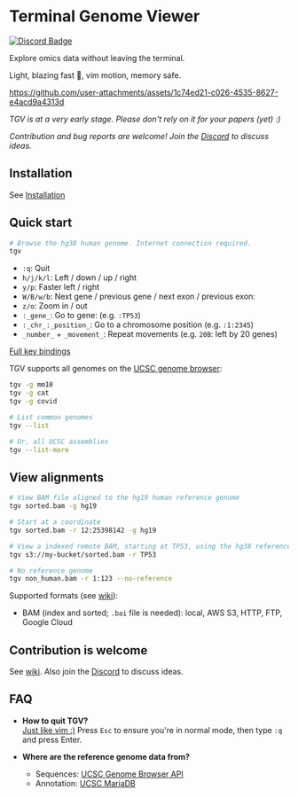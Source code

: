 # Terminal Genome Viewer

[![Discord Badge]][Discord Server]

Explore omics data without leaving the terminal.

Light, blazing fast 🚀, vim motion, memory safe.

https://github.com/user-attachments/assets/1c74ed21-c026-4535-8627-e4acd9a4313d

*TGV is at a very early stage. Please don't rely on it for your papers (yet) :)*

*Contribution and bug reports are welcome! Join the [Discord][Discord Server] to discuss ideas.*

## Installation

See [Installation](https://github.com/zeqianli/tgv/wiki/Installation)

## Quick start

```bash
# Browse the hg38 human genome. Internet connection required.
tgv
```

- `:q`: Quit
- `h/j/k/l`: Left / down / up / right
- `y/p`: Faster left / right
- `W/B/w/b`: Next gene / previous gene / next exon / previous exon:
- `z/o`: Zoom in / out
- `:_gene_`: Go to gene: (e.g. `:TP53`)
- `:_chr_:_position_`: Go to a chromosome position (e.g. `:1:2345`)
- `_number_` + `_movement_`: Repeat movements (e.g. `20B`: left by 20 genes)

[Full key bindings](https://github.com/zeqianli/tgv/wiki/Usage)

TGV supports all genomes on the [UCSC genome browser](https://genome.ucsc.edu/cgi-bin/hgGateway):

```bash
tgv -g mm10
tgv -g cat
tgv -g covid

# List common genomes
tgv --list

# Or, all UCSC assemblies
tgv --list-more
```

## View alignments

```bash
# View BAM file aligned to the hg19 human reference genome
tgv sorted.bam -g hg19

# Start at a coordinate
tgv sorted.bam -r 12:25398142 -g hg19

# View a indexed remote BAM, starting at TP53, using the hg38 reference genome
tgv s3://my-bucket/sorted.bam -r TP53

# No reference genome
tgv non_human.bam -r 1:123 --no-reference
```

Supported formats (see [wiki](https://github.com/zeqianli/tgv/wiki/Usage)):

- BAM (index and sorted; `.bai` file is needed): local, AWS S3, HTTP, FTP, Google Cloud

## Contribution is welcome

See [wiki](https://github.com/zeqianli/tgv/wiki/Contribution-is-welcome!). Also join the [Discord](https://discord.gg/NKGg684M) to discuss ideas.

## FAQ

- **How to quit TGV?**  
  [Just like vim :)](https://stackoverflow.com/questions/11828270/how-do-i-exit-vim) Press `Esc` to ensure you're in normal mode, then type `:q` and press Enter.

- **Where are the reference genome data from?**  
  - Sequences: [UCSC Genome Browser API](https://genome.ucsc.edu/goldenPath/help/api.html)
  - Annotation: [UCSC MariaDB](https://genome.ucsc.edu/goldenPath/help/mysql.html)

[Discord Badge]: https://img.shields.io/discord/1358313687399792662?label=discord&logo=discord&style=flat-square&color=1370D3&logoColor=1370D3
[Discord Server]: https://discord.com/invite/z2c9TY7e
